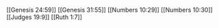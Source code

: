 [[Genesis 24:59]]
[[Genesis 31:55]]
[[Numbers 10:29]]
[[Numbers 10:30]]
[[Judges 19:9]]
[[Ruth 1:7]]
